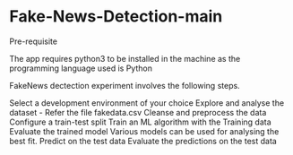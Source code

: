 # Fake-News-Detection-main

Pre-requisite

The app requires python3 to be installed in the machine as the programming language used is Python

FakeNews dectection experiment involves the following steps.

Select a development environment of your choice
Explore and analyse the dataset - Refer the file fakedata.csv
Cleanse and preprocess the data
Configure a train-test split
Train an ML algorithm with the Training data
Evaluate the trained model
Various models can be used for analysing the best fit.
Predict on the test data
Evaluate the predictions on the test data
